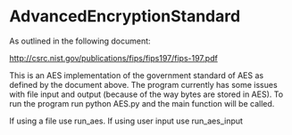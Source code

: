 # AdvancedEncryptionStandard

As outlined in the following document:

http://csrc.nist.gov/publications/fips/fips197/fips-197.pdf

This is an AES implementation of the government standard of AES as defined by the document above.
The program currently has some issues with file input and output (because of the way bytes are stored in AES).
To run the program run python AES.py and the main function will be called. 

If using a file use run_aes.
If using user input use run_aes_input
